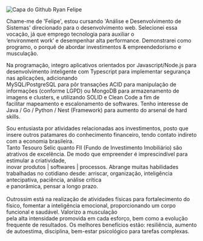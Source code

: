 <div>
       <img src="https://raw.githubusercontent.com/RFML-HighPro/RFML-HighPro/main/image/Group 16(1).png" alt="Capa do Github Ryan Felipe"/>
</div>


<p align="left"> 
Chame-me de 'Felipe', estou cursando 'Análise e Desenvolvimento de Sistemas' direcionado para o desenvolvimento web. Selecionei essa vocação, já que emprego tecnologia para auxiliar o <br/>‘environment work’ e desempenhar alta performance. Demonstrarei como programo, o porquê de abordar investimentos & empreendedorismo e musculação.<br/>
</p>

<p align="left">
  Na programação, integro aplicativos orientados por Javascript/Node.js para desenvolvimento inteligente com Typescript para implementar segurança nas aplicações, adicionando <br/> MySQL/PostgreSQL para pôr transações ACID para manipulação de informações (conforme LGPD) ou MongoDB para armazenamento de imagens e clusters, e utilizando SOLID e Clean Code a fim de <br/> facilitar mapeamento e escalonamento de softwares. Tenho interesse de Java / Go / Python / Nest (Framework) para aumento do arsenal de hard skills. <br/>
</p>

<p align="left">
Sou entusiasta por atividades relacionadas aos investimentos, posto que insere outros patamares do conhecimento financeiro, tendo contato indireto com a economia brasileira. <br/>
Tanto Tesouro Selic quanto FII (Fundo de Investimento Imobiliário) são atrativos de excelência. De modo que empreender é imprescindível para estimular a criatividade, <br/>
inovar produtos | softwares | processos. Abrange muitas habilidades trabalhadas no cotidiano desde: arriscar, organização, inteligência antecipativa, paciência, análise crítica <br/>
e panorâmica, pensar a longo prazo. <br/>
<br/>
Outrossim está na realização de atividades físicas para fortalecimento do físico, fomentar a inteligência emocional, proporcionando um corpo funcional e saudável. Valorizo a musculação <br/> pela alta intensidade promovida em cada esforço, bem como a evolução frequente de resultados. Os melhores benefícios estão: resiliência, aumento de autoestima, disciplina, bem-estar psicológico para tarefas complexas. <br/>
</p>
